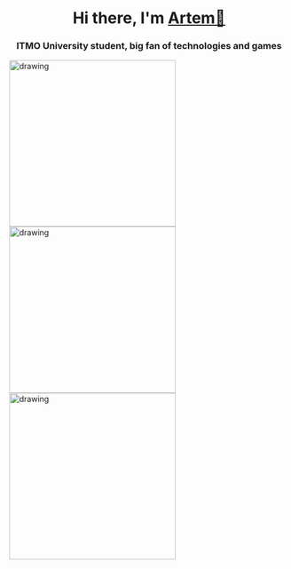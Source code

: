 <h1 align="center">Hi there, I'm <a href="https://t.me/temaaako" target="_blank">Artem🖖</a> </h1>
<h3 align="center">ITMO University student, big fan of technologies and games </h3>

<!--
**temaaako/temaaako** is a ✨ _special_ ✨ repository because its `README.md` (this file) appears on your GitHub profile.

Here are some ideas to get you started:

- 🔭 I’m currently working on ...
- 🌱 I’m currently learning ...
- 👯 I’m looking to collaborate on ...
- 🤔 I’m looking for help with ...
- 💬 Ask me about ...
- 📫 How to reach me: ...
- 😄 Pronouns: ...
- ⚡ Fun fact: ...
-->
<p float="center">
 <img src="https://user-images.githubusercontent.com/58732845/198079471-f8eff07d-a738-4b7b-9407-3bf5a0e7e133.jpg" alt="drawing" width="300"/>
<img src="https://user-images.githubusercontent.com/58732845/198079536-e2eb3046-da8e-4fd5-a05e-f103ff7d79d5.jpg" alt="drawing" width="300"/>
 <img src="https://user-images.githubusercontent.com/58732845/198080537-d51f83d7-5a78-4779-ba1a-6d25c1de7faa.jpg" alt="drawing" width="300"/>
</p>



